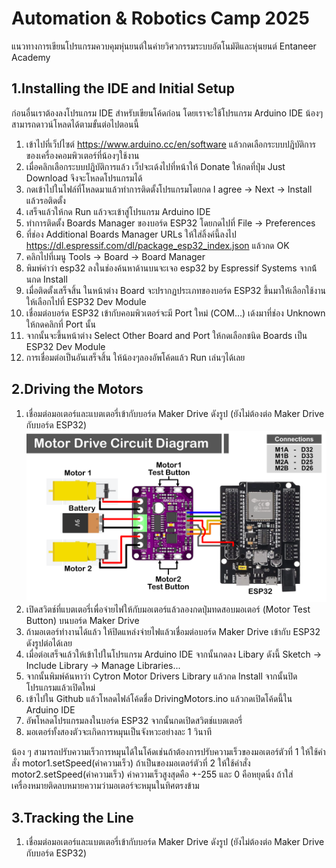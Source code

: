 # Automation & Robotics Camp 2025
แนวทางการเขียนโปรแกรมควบคุมหุ่นยนต์ในค่ายวิศวกรรมระบบอัตโนมัติและหุ่นยนต์ Entaneer Academy
## 1.Installing the IDE and Initial Setup
ก่อนอื่นเราต้องลงโปรแกรม IDE สำหรับเขียนโค้ดก่อน โดยเราจะใช้โปรแกรม Arduino IDE น้องๆสามารถดาวน์โหลดได้ตามขั้นต่อไปตอนนี้
1. เข้าไปที่เว็ปไซต์ https://www.arduino.cc/en/software แล้วกดเลือกระบบปฎิบัติการของเครื่องคอมพิวเตอร์ที่น้องๆใช้งาน
2. เมื่อคลิกเลือกระบบปฎิบัติการแล้ว เว็ปจะเด้งไปที่หน้าให้ Donate ให้กดที่ปุ่ม Just Download จึงจะโหลดโปรแกรมได้
3. กดเข้าไปในไฟล์ที่โหลดมาแล้วทำการติดตั้งโปรแกรมโดยกด I agree -> Next -> Install แล้วรอติดตั้ง
4. เสร็จแล้วให้กด Run แล้วจะเข้าสู่โปรแกรม Arduino IDE
5. ทำการติดตั้ง Boards Manager ของบอร์ด ESP32 โดยกดไปที่ File -> Preferences
6. ที่ช่อง Additional Boards Manager URLs ให้ใส่ลิ้งค์นี้ลงไป https://dl.espressif.com/dl/package_esp32_index.json แล้วกด OK
7. คลิกไปที่เมนู Tools -> Board -> Board Manager
8. พิมพ์คำว่า esp32 ลงในช่องค้นหาด้านบนจะเจอ esp32 by Espressif Systems จากน้้นกด Install
9. เมื่อติดตั้งเสร็จสิ้น ในหน้าต่าง Board จะปรากฏประเภทของบอร์ด ESP32 ขึ้นมาให้เลือกใช้งาน ให้เลือกไปที่ ESP32 Dev Module
10. เชื่อมต่อบอร์ด ESP32 เข้ากับคอมพิวเตอร์จะมี Port ใหม่ (COM...) เด้งมาที่ช่อง Unknown ให้กดคลิกที่ Port นั้น
11. จากนั้นจะขึ้นหน้าต่าง Select Other Board and Port ให้กดเลือกชนิด Boards เป็น ESP32 Dev Module
12. การเชื่อมต่อเป็นอันเสร็จสิ้น ให้น้องๆลองอัพโค้ดแล้ว Run เล่นๆได้เลย

## 2.Driving the Motors
1. เชื่อมต่อมอเตอร์และแบตเตอรี่เข้ากับบอร์ด Maker Drive ดังรูป (ยังไม่ต้องต่อ Maker Drive กับบอร์ด ESP32)
![Alt text](https://github.com/Coachieees/AutomationRobotics-CampCMU2025/blob/main/Images/MotorDriveDiagram.png?raw=true)
2. เปิดสวิตช์ที่แบตเตอรี่เพื่อจ่ายไฟให้กับมอเตอร์แล้วลองกดปุ่มทดสอบมอเตอร์ (Motor Test Button) บนบอร์ด Maker Drive
3. ถ้ามอเตอร์ทำงานได้แล้ว ให้ปิดแหล่งจ่ายไฟแล้วเชื่อมต่อบอร์ด Maker Drive เข้ากับ ESP32 ดังรูปต่อได้เลย
4. เมื่อต่อเสร็จแล้วให้เข้าไปในโปรแกรม Arduino IDE จากนั้นกดลง Libary ดังนี้ Sketch -> Include Library -> Manage Libraries...
5. จากนั้นพิมพ์ค้นหาว่า Cytron Motor Drivers Library แล้วกด Install จากนั้นปิดโปรแกรมแล้วเปิดใหม่
6. เข้าไปใน Github แล้วโหลดไฟล์โค้ดชื่อ DrivingMotors.ino แล้วกดเปิดโค้ดนี้ใน Arduino IDE
7. อัพโหลดโปรแกรมลงในบอร์ด ESP32 จากนั้นกดเปิดสวิตช์แบตเตอรี่
8. มอเตอร์ทั้งสองตัวจะเกิดการหมุนเป็นจังหวะอย่างละ 1 วินาที

น้อง ๆ สามารถปรับความเร็วการหมุนได้ในโค้ดเช่นถ้าต้องการปรับความเร็วของมอเตอร์ตัวที่ 1 ให้ใช้คำสั่ง motor1.setSpeed(ค่าความเร็ว) ถ้าเป็นของมอเตอร์ตัวที่ 2 ให้ใช้คำสั่ง motor2.setSpeed(ค่าความเร็ว)
ค่าความเร็วสูงสุดคือ +-255 และ 0 คือหยุดนิ่ง ถ้าใส่เครื่องหมายติดลบหมายความว่ามอเตอร์จะหมุนในทิศตรงข้าม

## 3.Tracking the Line
1. เชื่อมต่อมอเตอร์และแบตเตอรี่เข้ากับบอร์ด Maker Drive ดังรูป (ยังไม่ต้องต่อ Maker Drive กับบอร์ด ESP32)
